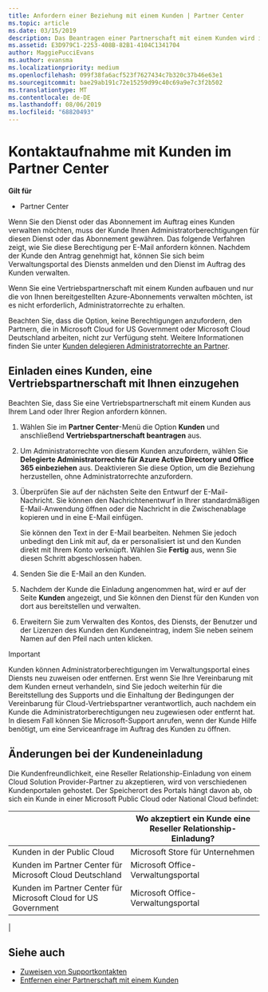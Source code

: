 ```yaml
---
title: Anfordern einer Beziehung mit einem Kunden | Partner Center
ms.topic: article
ms.date: 03/15/2019
description: Das Beantragen einer Partnerschaft mit einem Kunden wird in Multipartner- und Multichannelszenarien verwendet. Dieser Vorgang ist auch hilfreich, wenn ein Kunde Ihre delegierten Administratorrechte entfernt und Sie sie für Bereitstellungen oder Supportleistungen wiederherstellen müssen.
ms.assetid: E3D979C1-2253-408B-82B1-4104C1341704
author: MaggiePucciEvans
ms.author: evansma
ms.localizationpriority: medium
ms.openlocfilehash: 099f38fa6acf523f7627434c7b320c37b46e63e1
ms.sourcegitcommit: bae29ab191c72e15259d99c40c69a9e7c3f2b502
ms.translationtype: MT
ms.contentlocale: de-DE
ms.lasthandoff: 08/06/2019
ms.locfileid: "68820493"
---
```

# <a name="connect-with-customers-in-partner-center"></a>Kontaktaufnahme mit Kunden im Partner Center

**Gilt für**

-  Partner Center

Wenn Sie den Dienst oder das Abonnement im Auftrag eines Kunden verwalten möchten, muss der Kunde Ihnen Administratorberechtigungen für diesen Dienst oder das Abonnement gewähren. Das folgende Verfahren zeigt, wie Sie diese Berechtigung per E-Mail anfordern können. Nachdem der Kunde den Antrag genehmigt hat, können Sie sich beim Verwaltungsportal des Diensts anmelden und den Dienst im Auftrag des Kunden verwalten.

Wenn Sie eine Vertriebspartnerschaft mit einem Kunden aufbauen und nur die von Ihnen bereitgestellten Azure-Abonnements verwalten möchten, ist es nicht erforderlich, Administratorrechte zu erhalten.

Beachten Sie, dass die Option, keine Berechtigungen anzufordern, den Partnern, die in Microsoft Cloud for US Government oder Microsoft Cloud Deutschland arbeiten, nicht zur Verfügung steht. Weitere Informationen finden Sie unter [Kunden delegieren Administratorrechte an Partner](https://docs.microsoft.com/partner-center/customers_revoke_admin_privileges).


## <a name="invite-a-customer-to-establish-a-reseller-relationship-with-you"></a>Einladen eines Kunden, eine Vertriebspartnerschaft mit Ihnen einzugehen

Beachten Sie, dass Sie eine Vertriebspartnerschaft mit einem Kunden aus Ihrem Land oder Ihrer Region anfordern können.

1.  Wählen Sie im **Partner Center**-Menü die Option **Kunden** und anschließend **Vertriebspartnerschaft beantragen** aus.

2.  Um Administratorrechte von diesem Kunden anzufordern, wählen Sie **Delegierte Administratorrechte für Azure Active Directory und Office 365 einbeziehen** aus. Deaktivieren Sie diese Option, um die Beziehung herzustellen, ohne Administratorrechte anzufordern. 

3.  Überprüfen Sie auf der nächsten Seite den Entwurf der E-Mail-Nachricht. Sie können den Nachrichtenentwurf in Ihrer standardmäßigen E-Mail-Anwendung öffnen oder die Nachricht in die Zwischenablage kopieren und in eine E-Mail einfügen. 

    Sie können den Text in der E-Mail bearbeiten. Nehmen Sie jedoch unbedingt den Link mit auf, da er personalisiert ist und den Kunden direkt mit Ihrem Konto verknüpft. Wählen Sie **Fertig** aus, wenn Sie diesen Schritt abgeschlossen haben.

3.  Senden Sie die E-Mail an den Kunden.

5.  Nachdem der Kunde die Einladung angenommen hat, wird er auf der Seite **Kunden** angezeigt, und Sie können den Dienst für den Kunden von dort aus bereitstellen und verwalten.

 
6.  Erweitern Sie zum Verwalten des Kontos, des Diensts, der Benutzer und der Lizenzen des Kunden den Kundeneintrag, indem Sie neben seinem Namen auf den Pfeil nach unten klicken.


> [!IMPORTANT]  
> Kunden können Administratorberechtigungen im Verwaltungsportal eines Diensts neu zuweisen oder entfernen. Erst wenn Sie Ihre Vereinbarung mit dem Kunden erneut verhandeln, sind Sie jedoch weiterhin für die Bereitstellung des Supports und die Einhaltung der Bedingungen der Vereinbarung für Cloud-Vertriebspartner verantwortlich, auch nachdem ein Kunde die Administratorberechtigungen neu zugewiesen oder entfernt hat. In diesem Fall können Sie Microsoft-Support anrufen, wenn der Kunde Hilfe benötigt, um eine Serviceanfrage im Auftrag des Kunden zu öffnen.

## <a name="changes-to-the-customer-invitation-experience"></a>Änderungen bei der Kundeneinladung

Die Kundenfreundlichkeit, eine Reseller Relationship-Einladung von einem Cloud Solution Provider-Partner zu akzeptieren, wird von verschiedenen Kundenportalen gehostet. Der Speicherort des Portals hängt davon ab, ob sich ein Kunde in einer Microsoft Public Cloud oder National Cloud befindet: 

|  | Wo akzeptiert ein Kunde eine Reseller Relationship-Einladung? |
|---------|---------
| Kunden in der Public Cloud | Microsoft Store für Unternehmen |
| Kunden im Partner Center für Microsoft Cloud Deutschland | Microsoft Office-Verwaltungsportal |
| Kunden im Partner Center für Microsoft Cloud for US Government | Microsoft Office-Verwaltungsportal |
|

## <a name="see-also"></a>Siehe auch

- [Zuweisen von Supportkontakten](assign-support-contacts.md)
- [Entfernen einer Partnerschaft mit einem Kunden](remove-a-relationship.md)
